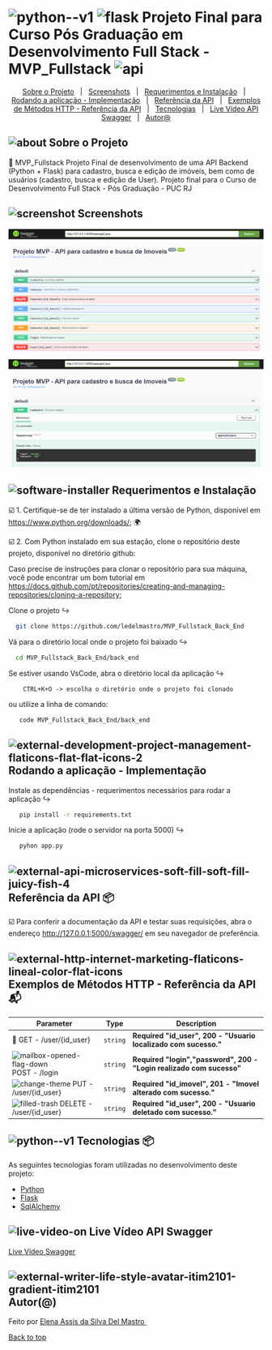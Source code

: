 # <img width="30" height="30" src="https://img.icons8.com/color/48/python--v1.png" alt="python--v1"/> <img width="30" height="35" src="https://img.icons8.com/ios/50/flask.png" alt="flask"/> Projeto Final para Curso Pós Graduação em Desenvolvimento Full Stack - MVP_Fullstack <img width="30" height="30" src="https://img.icons8.com/bubbles/100/api.png" alt="api"/>

<p align="center">
  <a href="#Sobre-o-Projeto">Sobre o Projeto</a> &#xa0; | &#xa0; 
  <a href="#Screenshots">Screenshots</a> &#xa0; | &#xa0;
  <a href="#Requerimentos-e-Instalação">Requerimentos e Instalação</a> &#xa0; | &#xa0;
  <a href="#Iniciando-a-aplicação---Implementação">Rodando a aplicação - Implementação</a> &#xa0; | &#xa0;
  <a href="#Referência-da-API">Referência da API</a> &#xa0; | &#xa0;
  <a href="#Exemplos-de-Métodos-HTTP---Referência-da-API"> Exemplos de Métodos HTTP - Referência da API</a> &#xa0; | &#xa0;
  <a href="#Tecnologias">Tecnologias</a> &#xa0; | &#xa0;
  <a href="#Live-Vídeo-API-Swagger">Live Vídeo API Swagger</a> &#xa0; | &#xa0;
  <a href="https://github.com/ledelmastro" target="_blank">Autor@</a>
</p>

## <img width="30" height="30" src="https://img.icons8.com/bubbles/100/about.png" alt="about"/> Sobre o Projeto ##

🔸 MVP_Fullstack
Projeto Final de desenvolvimento de uma API Backend (Python + Flask) para cadastro, busca e edição de imóveis, bem como de usuários (cadastro, busca e edição de User). Projeto final para o Curso de Desenvolvimento Full Stack - Pós Graduação - PUC RJ

## <img width="30" height="30" src="https://img.icons8.com/bubbles/100/screenshot.png" alt="screenshot"/> Screenshots ## 

![App Screenshot](https://github.com/ledelmastro/MVP_Fullstack_Back_End/blob/main/Screenshot2.png?raw=true)

![App Screenshot](https://github.com/ledelmastro/MVP_Fullstack_Back_End/blob/main/Screenshot1.png?raw=true)

## <img width="30" height="30" src="https://img.icons8.com/parakeet/48/software-installer.png" alt="software-installer"/> Requerimentos e Instalação ##

☑️ 1. Certifique-se de ter instalado a última versão de Python, disponível em https://www.python.org/downloads/; 🌍 

☑️ 2. Com Python instalado em sua estação, clone o repositório deste projeto, disponível no diretório github:

   Caso precise de instruções para clonar o repositório para sua máquina, você pode encontrar um bom tutorial em
   https://docs.github.com/pt/repositories/creating-and-managing-repositories/cloning-a-repository;

Clone o projeto  ↪️
~~~ bash  
  git clone https://github.com/ledelmastro/MVP_Fullstack_Back_End
~~~

Vá para o diretório local onde o projeto foi baixado ↪️

~~~bash  
  cd MVP_Fullstack_Back_End/back_end
~~~

Se estiver usando VsCode, abra o diretório local da aplicação ↪️

        CTRL+K+O -> escolha o diretório onde o projeto foi clonado 

ou utilize a linha de comando:
~~~bash  
   code MVP_Fullstack_Back_End/back_end
~~~

## <img width="30" height="30" src="https://img.icons8.com/external-flaticons-flat-flat-icons/64/external-development-project-management-flaticons-flat-flat-icons-2.png" alt="external-development-project-management-flaticons-flat-flat-icons-2"/> Rodando a aplicação - Implementação

Instale as dependências - requerimentos necessários para rodar a aplicação ↪️

~~~bash  
   pip install -r requirements.txt
~~~

Inicie a aplicação (rode o servidor na porta 5000) ↪️

~~~bash  
   pyhon app.py 
~~~

## <img width="30" height="30" src="https://img.icons8.com/external-soft-fill-juicy-fish/60/external-api-microservices-soft-fill-soft-fill-juicy-fish-4.png" alt="external-api-microservices-soft-fill-soft-fill-juicy-fish-4"/> Referência da API 📦 

☑️ Para conferir a documentação da API e testar suas requisições, abra o endereço http://127.0.0.1:5000/swagger/ em seu navegador de preferência.

## <img width="30" height="30" src="https://img.icons8.com/external-flaticons-lineal-color-flat-icons/64/external-http-internet-marketing-flaticons-lineal-color-flat-icons.png" alt="external-http-internet-marketing-flaticons-lineal-color-flat-icons"/> Exemplos de Métodos HTTP - Referência da API 📬

|        Parameter         | Type    | Description                       |
|--------------------------|---------|-----------------------------------|
|📂 GET - /user/{id_user}  | `string`| **Required "id_user", 200 - "Usuario localizado com sucesso."**      |
|<img width="20" height="20" src="https://img.icons8.com/color/48/mailbox-opened-flag-down.png" alt="mailbox-opened-flag-down"/> POST - /login            | `string`| **Required "login","password", 200 - "Login realizado com sucesso"** |
|<img width="20" height="20" src="https://img.icons8.com/officel/80/change-theme.png" alt="change-theme"/> PUT - /user/{id_user}    | `string`| **Required "id_imovel", 201 - "Imovel alterado com sucesso."**       |
|<img width="20" height="20" src="https://img.icons8.com/plasticine/100/filled-trash.png" alt="filled-trash"/> DELETE - /user/{id_user} | `string`| **Required "id_user", 200 - "Usuario deletado com sucesso."**       |

## <img width="23" height="23" src="https://img.icons8.com/color/48/python--v1.png" alt="python--v1"/> Tecnologias 📦

As seguintes tecnologias foram utilizadas no desenvolvimento deste projeto:

- [Python](https://html.spec.whatwg.org/)
- [Flask](https://developer.mozilla.org/en-US/docs/Web/CSS)
- [SqlAlchemy](https://developer.mozilla.org/en-US/docs/Web/javascript)

## <img width="30" height="30" src="https://img.icons8.com/pulsar-color/48/live-video-on.png" alt="live-video-on"/>  Live Vídeo API Swagger  ##

<a href="https://www.canva.com/design/DAGR6aCaftQ/hb_eYIER9h5xZThns4oEhQ/watch?utm_content=DAGR6aCaftQ&utm_campaign=designshare&utm_medium=link&utm_source=editor" target="_blank" rel="noopener noreferrer">Live Vídeo Swagger</a>

## <img width="30" height="30" src="https://img.icons8.com/external-itim2101-gradient-itim2101/64/external-writer-life-style-avatar-itim2101-gradient-itim2101.png" alt="external-writer-life-style-avatar-itim2101-gradient-itim2101"/> Autor(@) ##

Feito por <a href="https://github.com/ledelmastro" target="_blank">Elena Assis da Silva Del Mastro </a>
&#xa0;

<a href="#top">Back to top</a>
